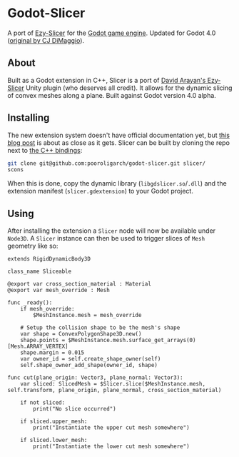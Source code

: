 # Godot-Slicer

A port of [Ezy-Slicer](https://github.com/DavidArayan/ezy-slice) for the [Godot game engine](https://godotengine.org/). Updated for Godot 4.0 ([original by CJ DiMaggio](https://github.com/cj-dimaggio/godot-slicer)).


## About
Built as a Godot extension in C++, Slicer is a port of [David Arayan's Ezy-Slicer](https://github.com/DavidArayan/ezy-slice) Unity plugin (who deserves all credit). It allows for the dynamic slicing of convex meshes along a plane. Built against Godot version 4.0 alpha.

## Installing
The new extension system doesn't have official documentation yet, but [this blog post](https://godotengine.org/article/introducing-gd-extensions) is about as close as it gets. Slicer can be built by cloning the repo next to [the C++ bindings](https://github.com/godotengine/godot-cpp):

```bash
git clone git@github.com:pooroligarch/godot-slicer.git slicer/
scons
```
When this is done, copy the dynamic library (`libgdslicer.so`/`.dll`) and the extension manifest (`slicer.gdextension`) to your Godot project.

## Using
After installing the extension a `Slicer` node will now be available under `Node3D`. A `Slicer` instance can then be used to trigger slices of `Mesh` geometry like so:

```gdscript
extends RigidDynamicBody3D

class_name Sliceable

@export var cross_section_material : Material
@export var mesh_override : Mesh

func _ready():
	if mesh_override:
		$MeshInstance.mesh = mesh_override

	# Setup the collision shape to be the mesh's shape
	var shape = ConvexPolygonShape3D.new()
	shape.points = $MeshInstance.mesh.surface_get_arrays(0)[Mesh.ARRAY_VERTEX]
	shape.margin = 0.015
	var owner_id = self.create_shape_owner(self)
	self.shape_owner_add_shape(owner_id, shape)

func cut(plane_origin: Vector3, plane_normal: Vector3):
	var sliced: SlicedMesh = $Slicer.slice($MeshInstance.mesh, self.transform, plane_origin, plane_normal, cross_section_material)

    if not sliced:
        print("No slice occurred")
    
    if sliced.upper_mesh:
        print("Instantiate the upper cut mesh somewhere")

    if sliced.lower_mesh:
        print("Instantiate the lower cut mesh somewhere")
```
